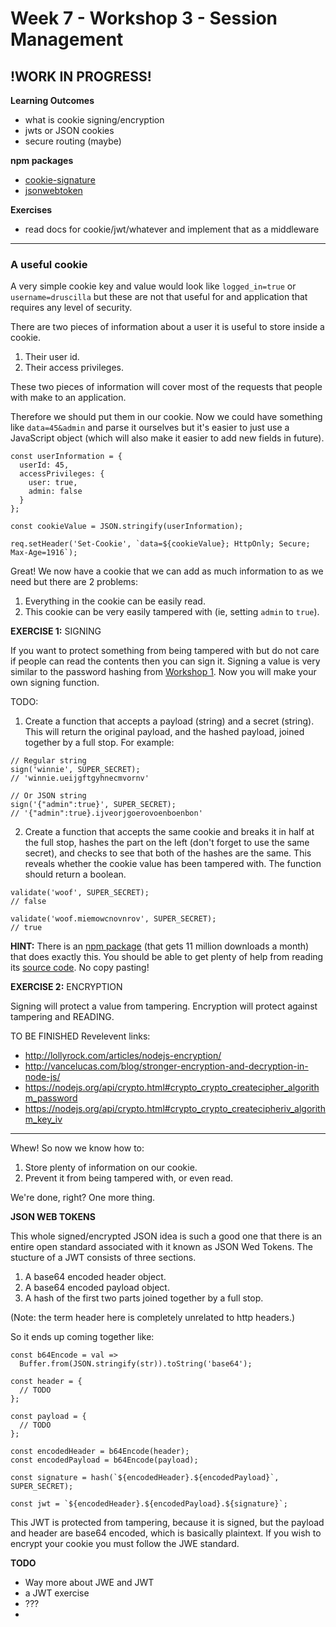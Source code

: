 # Week 7 - Workshop 3 - Session Management

## !WORK IN PROGRESS!

__Learning Outcomes__

- what is cookie signing/encryption
- jwts or JSON cookies
- secure routing (maybe)

__npm packages__
- [cookie-signature](http://npmjs.com/package/cookie-signature)
- [jsonwebtoken](https://www.npmjs.com/package/jsonwebtoken)

__Exercises__

- read docs for cookie/jwt/whatever and implement that as a middleware

---

### A useful cookie

A very simple cookie key and value would look like `logged_in=true` or `username=druscilla` but these are not that useful for and application that requires any level of security.

There are two pieces of information about a user it is useful to store inside a cookie.
1. Their user id.
2. Their access privileges.

These two pieces of information will cover most of the requests that people with make to an application.

Therefore we should put them in our cookie. Now we could have something like `data=45&admin` and parse it ourselves but it's easier to just use a JavaScript object (which will also make it easier to add new fields in future).

```
const userInformation = {
  userId: 45,
  accessPrivileges: {
    user: true,
    admin: false
  }
};

const cookieValue = JSON.stringify(userInformation);

req.setHeader('Set-Cookie', `data=${cookieValue}; HttpOnly; Secure; Max-Age=1916`);
```

Great! We now have a cookie that we can add as much information to as we need but there are 2 problems:

1. Everything in the cookie can be easily read.
2. This cookie can be very easily tampered with (ie, setting `admin` to `true`).

__EXERCISE 1:__ SIGNING

If you want to protect something from being tampered with but do not care if people can read the contents then you can sign it. Signing a value is very similar to the password hashing from [Workshop 1](https://github.com/foundersandcoders/ws-password-management). Now you will make your own signing function.

TODO:
1. Create a function that accepts a payload (string) and a secret (string). This will return the original payload, and the hashed payload, joined together by a full stop. For example:
```
// Regular string
sign('winnie', SUPER_SECRET);
// 'winnie.ueijgftgyhnecmvornv'

// Or JSON string
sign('{"admin":true}', SUPER_SECRET);
// '{"admin":true}.ijveorjgoerovoenboenbon'
```

2. Create a function that accepts the same cookie and breaks it in half at the full stop, hashes the part on the left (don't forget to use the same secret), and checks to see that both of the hashes are the same. This reveals whether the cookie value has been tampered with. The function should return a boolean.
```
validate('woof', SUPER_SECRET);
// false

validate('woof.miemowcnovnrov', SUPER_SECRET);
// true
```

__HINT:__ There is an [npm package](https://www.npmjs.com/package/cookie-signature) (that gets 11 million downloads a month) that does exactly this. You should be able to get plenty of help from reading its [source code](https://github.com/tj/node-cookie-signature). No copy pasting!

__EXERCISE 2:__ ENCRYPTION

Signing will protect a value from tampering. Encryption will protect against tampering and READING.

TO BE FINISHED
Revelevent links:
- http://lollyrock.com/articles/nodejs-encryption/
- http://vancelucas.com/blog/stronger-encryption-and-decryption-in-node-js/
- https://nodejs.org/api/crypto.html#crypto_crypto_createcipher_algorithm_password
- https://nodejs.org/api/crypto.html#crypto_crypto_createcipheriv_algorithm_key_iv

---

Whew! So now we know how to:

1. Store plenty of information on our cookie.
2. Prevent it from being tampered with, or even read.

We're done, right? One more thing.

__JSON WEB TOKENS__

This whole signed/encrypted JSON idea is such a good one that there is an entire open standard associated with it known as JSON Wed Tokens. The stucture of a JWT consists of three sections.
1. A base64 encoded header object.
2. A base64 encoded payload object.
3. A hash of the first two parts joined together by a full stop.

(Note: the term header here is completely unrelated to http headers.)

So it ends up coming together like:
```
const b64Encode = val =>
  Buffer.from(JSON.stringify(str)).toString('base64');

const header = {
  // TODO
};

const payload = {
  // TODO
};

const encodedHeader = b64Encode(header);
const encodedPayload = b64Encode(payload);

const signature = hash(`${encodedHeader}.${encodedPayload}`, SUPER_SECRET);

const jwt = `${encodedHeader}.${encodedPayload}.${signature}`;

```

This JWT is protected from tampering, because it is signed, but the payload and header are base64 encoded, which is basically plaintext. If you wish to encrypt your cookie you must follow the JWE standard.

__TODO__
- Way more about JWE and JWT
- a JWT exercise
- ???
- 
